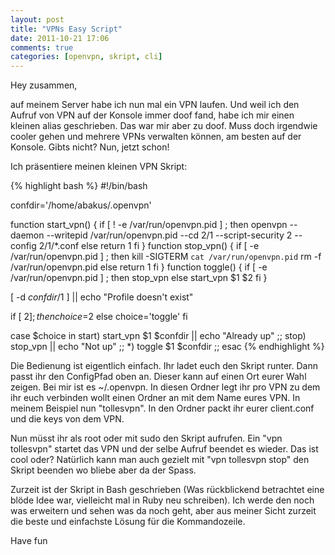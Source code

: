 ```yaml
---
layout: post
title: "VPNs Easy Script"
date: 2011-10-21 17:06
comments: true
categories: [openvpn, skript, cli]
---
```

Hey zusammen,

auf meinem Server habe ich nun mal ein VPN laufen. Und weil ich den Aufruf von VPN auf der Konsole immer doof fand, habe ich mir einen kleinen alias geschrieben. Das war mir aber zu doof. Muss doch irgendwie cooler gehen und mehrere VPNs verwalten können, am besten auf der Konsole. Gibts nicht? Nun, jetzt schon!

Ich präsentiere meinen kleinen VPN Skript:

{% highlight bash %}
#!/bin/bash

confdir='/home/abakus/.openvpn'

function start_vpn()
{
	if [ ! -e /var/run/openvpn.pid ] ; then
		openvpn --daemon --writepid /var/run/openvpn.pid --cd $2/$1 --script-security 2 --config $2/$1/*.conf
	else
		return 1
	fi
}
function stop_vpn()
{
	if [ -e /var/run/openvpn.pid ] ; then
		kill -SIGTERM `cat /var/run/openvpn.pid`
		rm -f /var/run/openvpn.pid
	else
		return 1
	fi
}
function toggle()
{
	if [ -e /var/run/openvpn.pid ] ; then
		stop_vpn
	else
		start_vpn $1 $2
	fi
}

[ -d $confdir/$1 ] || echo "Profile doesn't exist"

if [ $2 ]; then
	choice=$2
else
	choice='toggle'
fi

case $choice in
	start)
		start_vpn $1 $confdir || echo "Already up"
		;;
	stop)
		stop_vpn || echo "Not up"
		;;
	*)
		toggle $1 $confdir
		;;
esac
{% endhighlight %}

Die Bedienung ist eigentlich einfach. Ihr ladet euch den Skript runter. Dann passt ihr den ConfigPfad oben an. Dieser kann auf einen Ort eurer Wahl zeigen. Bei mir ist es ~/.openvpn. In diesen Ordner legt ihr pro VPN zu dem ihr euch verbinden wollt einen Ordner an mit dem Name eures VPN. In meinem Beispiel nun "tollesvpn". In den Ordner packt ihr eurer client.conf und die keys von dem VPN.

Nun müsst ihr als root oder mit sudo den Skript aufrufen. Ein "vpn tollesvpn" startet das VPN und der selbe Aufruf beendet es wieder. Das ist cool oder? Natürlich kann man auch gezielt mit "vpn tollesvpn stop" den Skript beenden wo bliebe aber da der Spass.

Zurzeit ist der Skript in Bash geschrieben (Was rückblickend betrachtet eine blöde Idee war, vielleicht mal in Ruby neu schreiben). Ich werde den noch was erweitern und sehen was da noch geht, aber aus meiner Sicht zurzeit die beste und einfachste Lösung für die Kommandozeile.

Have fun
